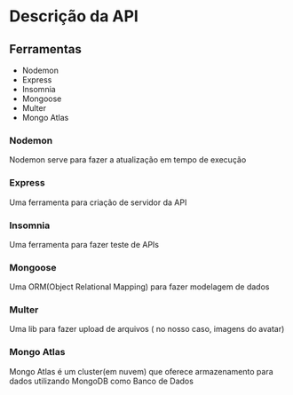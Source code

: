 # Descrição da API

## Ferramentas
* Nodemon 
* Express
* Insomnia
* Mongoose
* Multer
* Mongo Atlas

### Nodemon
<p> Nodemon serve para fazer a atualização em tempo de execução</p>

### Express
<p> Uma ferramenta para criação de servidor da API </p>

### Insomnia
<p> Uma ferramenta para fazer teste de APIs</p>

### Mongoose
<p> Uma ORM(Object Relational Mapping) para fazer modelagem de dados</p>

### Multer
<p> Uma lib para fazer upload de arquivos ( no nosso caso, imagens do avatar) </p>

### Mongo Atlas
<p> Mongo Atlas é um cluster(em nuvem) que oferece armazenamento para dados utilizando MongoDB como Banco de Dados</p>
